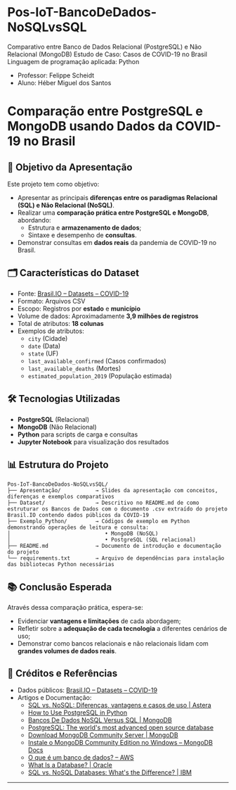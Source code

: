 # Pos-IoT-BancoDeDados-NoSQLvsSQL
Comparativo entre Banco de Dados Relacional (PostgreSQL) e Não Relacional (MongoDB)​  Estudo de Caso: Casos de COVID-19 no Brasil​  Linguagem de programação aplicada: Python
- Professor: Felippe Scheidt
- Aluno: Héber Miguel dos Santos

# Comparação entre PostgreSQL e MongoDB usando Dados da COVID-19 no Brasil

## 🎯 Objetivo da Apresentação

Este projeto tem como objetivo:

- Apresentar as principais **diferenças entre os paradigmas Relacional (SQL) e Não Relacional (NoSQL)**.
- Realizar uma **comparação prática entre PostgreSQL e MongoDB**, abordando:
  - Estrutura e **armazenamento de dados**;
  - Sintaxe e desempenho de **consultas**.
- Demonstrar consultas em **dados reais** da pandemia de COVID-19 no Brasil.

## 🗂️ Características do Dataset

- Fonte: [Brasil.IO – Datasets – COVID-19](https://brasil.io/dataset/covid19/caso/)
- Formato: Arquivos CSV
- Escopo: Registros por **estado** e **município**
- Volume de dados: Aproximadamente **3,9 milhões de registros**
- Total de atributos: **18 colunas**
- Exemplos de atributos:
  - `city` (Cidade)
  - `date` (Data)
  - `state` (UF)
  - `last_available_confirmed` (Casos confirmados)
  - `last_available_deaths` (Mortes)
  - `estimated_population_2019` (População estimada)

## 🛠️ Tecnologias Utilizadas

- **PostgreSQL** (Relacional)
- **MongoDB** (Não Relacional)
- **Python** para scripts de carga e consultas
- **Jupyter Notebook** para visualização dos resultados

## 📊 Estrutura do Projeto
```text
Pos-IoT-BancoDeDados-NoSQLvsSQL/
├── Apresentação/           → Slides da apresentação com conceitos, diferenças e exemplos comparativos
├── Dataset/                → Descritivo no README.md de como estruturar os Bancos de Dados com o documento .csv extraído do projeto Brasil.IO contendo dados públicos da COVID-19
├── Exemplo_Python/         → Códigos de exemplo em Python demonstrando operações de leitura e consulta:
│                              • MongoDB (NoSQL)
│                              • PostgreSQL (SQL relacional)
├── README.md               → Documento de introdução e documentação do projeto
└── requirements.txt        → Arquivo de dependências para instalação das bibliotecas Python necessárias
```


## 📚 Conclusão Esperada

Através dessa comparação prática, espera-se:

- Evidenciar **vantagens e limitações** de cada abordagem;
- Refletir sobre a **adequação de cada tecnologia** a diferentes cenários de uso;
- Demonstrar como bancos relacionais e não relacionais lidam com **grandes volumes de dados reais**.

## 🧾 Créditos e Referências

- Dados públicos: [Brasil.IO – Datasets – COVID-19](https://brasil.io/dataset/covid19/caso/)
- Artigos e Documentação:
  - [SQL vs. NoSQL: Diferenças, vantagens e casos de uso | Astera](https://www.astera.com/type/blog/sql-vs-nosql/)
  - [How to Use PostgreSQL in Python](https://www.psycopg.org/)
  - [Bancos De Dados NoSQL Versus SQL | MongoDB](https://www.mongodb.com/pt-br/nosql-explained/nosql-vs-sql)
  - [PostgreSQL: The world's most advanced open source database](https://www.postgresql.org/)
  - [Download MongoDB Community Server | MongoDB](https://www.mongodb.com/try/download/community)
  - [Instale o MongoDB Community Edition no Windows – MongoDB Docs](https://www.mongodb.com/docs/manual/tutorial/install-mongodb-on-windows/)
  - [O que é um banco de dados? – AWS](https://aws.amazon.com/pt/what-is/database/)
  - [What Is a Database? | Oracle](https://www.oracle.com/database/what-is-database/)
  - [SQL vs. NoSQL Databases: What's the Difference? | IBM](https://www.ibm.com/cloud/blog/sql-vs-nosql)

---
